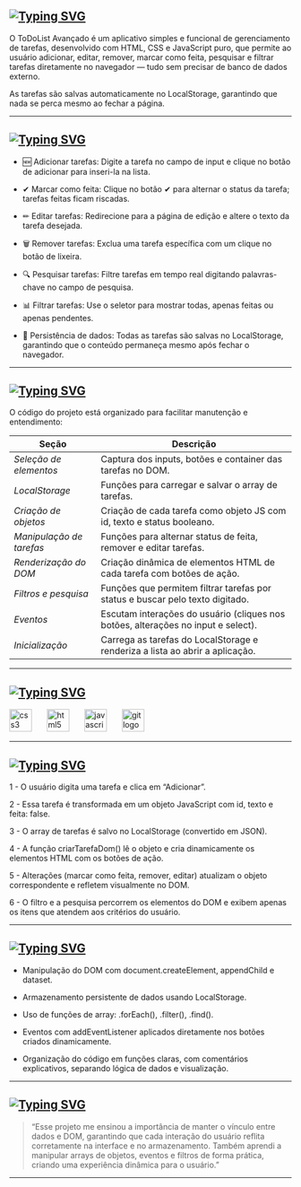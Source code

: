 ## <a href="https://git.io/typing-svg"><img src="https://readme-typing-svg.herokuapp.com?font=Work+Sans&size=25&pause=1000&color=44E3D3&width=435&lines=%F0%9F%96%A5+To+Do+List" alt="Typing SVG" /></a>

O ToDoList Avançado é um aplicativo simples e funcional de gerenciamento de tarefas, desenvolvido com HTML, CSS e JavaScript puro, que permite ao usuário adicionar, editar, remover, marcar como feita, pesquisar e filtrar tarefas diretamente no navegador — tudo sem precisar de banco de dados externo.

As tarefas são salvas automaticamente no LocalStorage, garantindo que nada se perca mesmo ao fechar a página.

---

## <a href="https://git.io/typing-svg"><img src="https://readme-typing-svg.herokuapp.com?font=Work+Sans&size=25&pause=1000&color=44E3D3&width=435&lines=%F0%9F%AA%B4+Funcionalidades" alt="Typing SVG" /></a>

- 🆕 Adicionar tarefas: Digite a tarefa no campo de input e clique no botão de adicionar para inseri-la na lista.

- ✔ Marcar como feita: Clique no botão ✔ para alternar o status da tarefa; tarefas feitas ficam riscadas.

- ✏ Editar tarefas: Redirecione para a página de edição e altere o texto da tarefa desejada.

- 🗑 Remover tarefas: Exclua uma tarefa específica com um clique no botão de lixeira.

- 🔍 Pesquisar tarefas: Filtre tarefas em tempo real digitando palavras-chave no campo de pesquisa.

- 📊 Filtrar tarefas: Use o seletor para mostrar todas, apenas feitas ou apenas pendentes.

- 💾 Persistência de dados: Todas as tarefas são salvas no LocalStorage, garantindo que o conteúdo permaneça mesmo após fechar o navegador.

---

## <a href="https://git.io/typing-svg"><img src="https://readme-typing-svg.herokuapp.com?font=Work+Sans&size=25&pause=1000&color=44E3D3&width=435&lines=%E2%99%A3%EF%B8%8F+Estrutura+Do+Projeto" alt="Typing SVG" /></a>

O código do projeto está organizado para facilitar manutenção e entendimento:

| Seção | Descrição |
|--------|------------|
| *Seleção de elementos* | Captura dos inputs, botões e container das tarefas no DOM. |
| *LocalStorage* | Funções para carregar e salvar o array de tarefas. |
| *Criação de objetos* | Criação de cada tarefa como objeto JS com id, texto e status booleano. |
| *Manipulação de tarefas* | Funções para alternar status de feita, remover e editar tarefas. |
| *Renderização do DOM* | Criação dinâmica de elementos HTML de cada tarefa com botões de ação. |
| *Filtros e pesquisa* | Funções que permitem filtrar tarefas por status e buscar pelo texto digitado. |
| *Eventos* | Escutam interações do usuário (cliques nos botões, alterações no input e select). |
| *Inicialização* | Carrega as tarefas do LocalStorage e renderiza a lista ao abrir a aplicação. |


---

## <a href="https://git.io/typing-svg"><img src="https://readme-typing-svg.herokuapp.com?font=Work+Sans&size=25&pause=1000&color=44E3D3&width=435&lines=%E2%9A%A0%EF%B8%8F+Tecnologias+Utilizadas" alt="Typing SVG" /></a>

<div align="left">
  <img src="https://cdn.jsdelivr.net/gh/devicons/devicon/icons/css3/css3-original.svg" height="40" alt="css3 logo"  />
  <img width="19" />
  <img src="https://cdn.jsdelivr.net/gh/devicons/devicon/icons/html5/html5-original.svg" height="40" alt="html5 logo"  />
  <img width="19" />
  <img src="https://cdn.jsdelivr.net/gh/devicons/devicon/icons/javascript/javascript-original.svg" height="40" alt="javascript logo"  />
  <img width="19" />
  <img src="https://cdn.jsdelivr.net/gh/devicons/devicon/icons/git/git-original.svg" height="40" alt="git logo"  />
  <img width="19" />
</div>  

---

## <a href="https://git.io/typing-svg"><img src="https://readme-typing-svg.herokuapp.com?font=Work+Sans&size=25&pause=1000&color=44E3D3&width=435&lines=%F0%9F%94%8D+Logica+de+funcionamento" alt="Typing SVG" /></a>

1 - O usuário digita uma tarefa e clica em “Adicionar”.

2 - Essa tarefa é transformada em um objeto JavaScript com id, texto e feita: false.

3 - O array de tarefas é salvo no LocalStorage (convertido em JSON).

4 - A função criarTarefaDom() lê o objeto e cria dinamicamente os elementos HTML com os botões de ação.

5 - Alterações (marcar como feita, remover, editar) atualizam o objeto correspondente e refletem visualmente no DOM.

6 - O filtro e a pesquisa percorrem os elementos do DOM e exibem apenas os itens que atendem aos critérios do usuário.

---

## <a href="https://git.io/typing-svg"><img src="https://readme-typing-svg.herokuapp.com?font=Work+Sans&size=25&pause=1000&color=44E3D3&width=435&lines=%E2%8C%A8++Conceitos+Aplicados" alt="Typing SVG" /></a>

- Manipulação do DOM com document.createElement, appendChild e dataset.

- Armazenamento persistente de dados usando LocalStorage.

- Uso de funções de array: .forEach(), .filter(), .find().

- Eventos com addEventListener aplicados diretamente nos botões criados dinamicamente.

- Organização do código em funções claras, com comentários explicativos, separando lógica de dados e visualização.

---

## <a href="https://git.io/typing-svg"><img src="https://readme-typing-svg.herokuapp.com?font=Work+Sans&size=25&pause=1000&color=44E3D3&width=435&lines=%F0%9F%96%B1++Aprendizado" alt="Typing SVG" /></a>

> “Esse projeto me ensinou a importância de manter o vínculo entre dados e DOM, garantindo que cada interação do usuário reflita corretamente na interface e no armazenamento. Também aprendi a manipular arrays de objetos, eventos e filtros de forma prática, criando uma experiência dinâmica para o usuário.”

---
